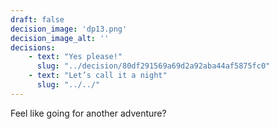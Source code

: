 ```yaml
---
draft: false
decision_image: 'dp13.png'
decision_image_alt: ''
decisions:
    - text: "Yes please!"
      slug: "../decision/80df291569a69d2a92aba44af5875fc0"
    - text: "Let’s call it a night"
      slug: "../../"
---
```

Feel like going for another adventure?